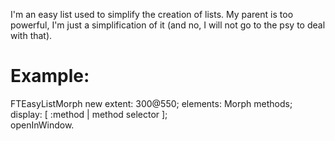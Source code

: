 I'm an easy list used to simplify the creation of lists.
My parent is too powerful, I'm just a simplification of it (and no, I will not go to the psy to deal with that).

 Example: 
=========
FTEasyListMorph new
	extent: 300@550;
	elements: Morph methods;
	display: [ :method | method selector ];		
	openInWindow.
	